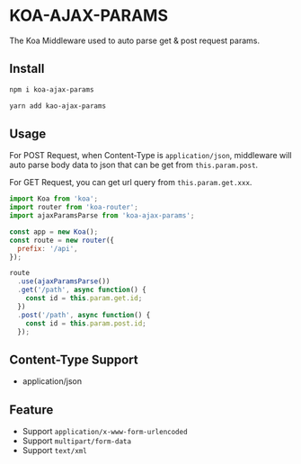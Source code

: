 # KOA-AJAX-PARAMS

The Koa Middleware used to auto parse get & post request params.

## Install

```bash
npm i koa-ajax-params
```

```bash
yarn add kao-ajax-params
```

## Usage

For POST Request, when Content-Type is `application/json`,
middleware will auto parse body data to json that can be get from `this.param.post`.

For GET Request, you can get url query from `this.param.get.xxx`.

```javascript
import Koa from 'koa';
import router from 'koa-router';
import ajaxParamsParse from 'koa-ajax-params';

const app = new Koa();
const route = new router({
  prefix: '/api',
});

route
  .use(ajaxParamsParse())
  .get('/path', async function() {
    const id = this.param.get.id;
  })
  .post('/path', async function() {
    const id = this.param.post.id;
  });
```


## Content-Type Support

- application/json


## Feature

- Support `application/x-www-form-urlencoded`
- Support `multipart/form-data`
- Support `text/xml`

